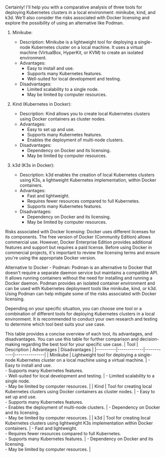 Certainly! I'll help you with a comparative analysis of three tools for deploying Kubernetes clusters in a local environment: minikube, kind, and k3d. We'll also consider the risks associated with Docker licensing and explore the possibility of using an alternative like Podman.

1. Minikube:
   - Description: Minikube is a lightweight tool for deploying a single-node Kubernetes cluster on a local machine. It uses a virtual machine (VirtualBox, HyperKit, or KVM) to create an isolated environment.
   - Advantages:
     - Easy to install and use.
     - Supports many Kubernetes features.
     - Well-suited for local development and testing.
   - Disadvantages:
     - Limited scalability to a single node.
     - May be limited by computer resources.

2. Kind (Kubernetes in Docker):
   - Description: Kind allows you to create local Kubernetes clusters using Docker containers as cluster nodes.
   - Advantages:
     - Easy to set up and use.
     - Supports many Kubernetes features.
     - Enables the deployment of multi-node clusters.
   - Disadvantages:
     - Dependency on Docker and its licensing.
     - May be limited by computer resources.

3. k3d (K3s in Docker):
   - Description: k3d enables the creation of local Kubernetes clusters using K3s, a lightweight Kubernetes implementation, within Docker containers.
   - Advantages:
     - Fast and lightweight.
     - Requires fewer resources compared to full Kubernetes.
     - Supports many Kubernetes features.
   - Disadvantages:
     - Dependency on Docker and its licensing.
     - May be limited by computer resources.

Risks associated with Docker licensing:
Docker uses different licenses for its components. The free version of Docker (Community Edition) allows commercial use. However, Docker Enterprise Edition provides additional features and support but requires a paid license. Before using Docker in commercial projects, it's important to review the licensing terms and ensure you're using the appropriate Docker version.

Alternative to Docker - Podman:
Podman is an alternative to Docker that doesn't require a separate daemon service but maintains a compatible API. It allows running containers without the need for installing and running a Docker daemon. Podman provides an isolated container environment and can be used with Kubernetes deployment tools like minikube, kind, or k3d. Using Podman can help mitigate some of the risks associated with Docker licensing.

Depending on your specific situation, you can choose one tool or a combination of different tools for deploying Kubernetes clusters in a local environment. It is recommended to conduct your own research and testing to determine which tool best suits your use case.


This table provides a concise overview of each tool, its advantages, and disadvantages. You can use this table for further comparison and decision-making regarding the best tool for your specific use case.
| Tool     | Description | Advantages | Disadvantages |
|----------|-------------|------------|---------------|
| Minikube | Lightweight tool for deploying a single-node Kubernetes cluster on a local machine using a virtual machine. | - Easy to install and use. <br>- Supports many Kubernetes features. <br>- Well-suited for local development and testing. | - Limited scalability to a single node. <br>- May be limited by computer resources. |
| Kind     | Tool for creating local Kubernetes clusters using Docker containers as cluster nodes. | - Easy to set up and use. <br>- Supports many Kubernetes features. <br>- Enables the deployment of multi-node clusters. | - Dependency on Docker and its licensing. <br>- May be limited by computer resources. |
| k3d      | Tool for creating local Kubernetes clusters using lightweight K3s implementation within Docker containers. | - Fast and lightweight. <br>- Requires fewer resources compared to full Kubernetes. <br>- Supports many Kubernetes features. | - Dependency on Docker and its licensing. <br>- May be limited by computer resources. |




